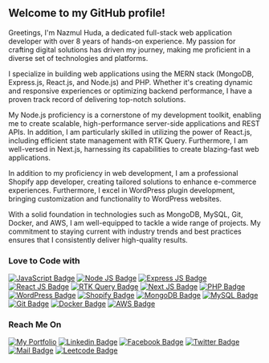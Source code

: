 ## Welcome to my GitHub profile!

<p>Greetings, I'm Nazmul Huda, a dedicated full-stack web application developer with over 8 years of hands-on experience. My passion for crafting digital solutions has driven my journey, making me proficient in a diverse set of technologies and platforms.</p>

<p>I specialize in building web applications using the MERN stack (MongoDB, Express.js, React.js, and Node.js) and PHP. Whether it's creating dynamic and responsive experiences or optimizing backend performance, I have a proven track record of delivering top-notch solutions.</p>

<p>My Node.js proficiency is a cornerstone of my development toolkit, enabling me to create scalable, high-performance server-side applications and REST APIs. In addition, I am particularly skilled in utilizing the power of React.js, including efficient state management with RTK Query. Furthermore, I am well-versed in Next.js, harnessing its capabilities to create blazing-fast web applications.</p>

<p>In addition to my proficiency in web development, I am a professional Shopify app developer, creating tailored solutions to enhance e-commerce experiences. Furthermore, I excel in WordPress plugin development, bringing customization and functionality to WordPress websites.</p>

<p>With a solid foundation in technologies such as MongoDB, MySQL, Git, Docker, and AWS, I am well-equipped to tackle a wide range of projects. My commitment to staying current with industry trends and best practices ensures that I consistently deliver high-quality results.</p>


### Love to Code with
[![JavaScript Badge](https://img.shields.io/badge/JavaScript-F7DF1E?style=for-the-badge&labelColor=black&logo=javascript&logoColor=white)](#)
[![Node JS Badge](https://img.shields.io/badge/Node%20JS-339933?style=for-the-badge&labelColor=black&logo=node.js&logoColor=white)](#)
[![Express JS Badge](https://img.shields.io/badge/Express%20JS-DDDDDD?style=for-the-badge&labelColor=black&logo=express&logoColor=white)](#)
[![React JS Badge](https://img.shields.io/badge/React%20JS-61DAFB?style=for-the-badge&labelColor=black&logo=react&logoColor=white)](#)
[![RTK Query Badge](https://img.shields.io/badge/RTK%20Query-764ABC?style=for-the-badge&labelColor=black&logo=react&logoColor=white)](#)
[![Next JS Badge](https://img.shields.io/badge/next%20JS-00425A?style=for-the-badge&labelColor=black&logo=nextdotjs&logoColor=white)](#)
[![PHP Badge](https://img.shields.io/badge/PHP-777BB4?style=for-the-badge&labelColor=black&logo=php&logoColor=white)](#)
[![WordPress Badge](https://img.shields.io/badge/WordPress-21759B?style=for-the-badge&labelColor=black&logo=wordpress&logoColor=white)](#)
[![Shopify Badge](https://img.shields.io/badge/Shopify-7AB55C?style=for-the-badge&labelColor=black&logo=shopify&logoColor=white)](#)
[![MongoDB Badge](https://img.shields.io/badge/MongoDB-47A248?style=for-the-badge&labelColor=black&logo=mongodb&logoColor=white)](#)
[![MySQL Badge](https://img.shields.io/badge/MySQL-4479A1?style=for-the-badge&labelColor=black&logo=mysql&logoColor=white)](#)
[![Git Badge](https://img.shields.io/badge/Git-F05032?style=for-the-badge&labelColor=black&logo=git&logoColor=white)](#)
[![Docker Badge](https://img.shields.io/badge/Docker-2496ED?style=for-the-badge&labelColor=black&logo=docker&logoColor=white)](#)
[![AWS Badge](https://img.shields.io/badge/AWS-232F3E?style=for-the-badge&labelColor=black&logo=amazon-aws&logoColor=white)](#)


### Reach Me On
[![My Portfolio](https://img.shields.io/badge/Portfolio-0A0A0A?style=for-the-badge&logo=dev.to&logoColor=white)](https://showwcase.com)
[![Linkedin Badge](https://img.shields.io/badge/LinkedIn-0077B5?style=for-the-badge&logo=linkedin&logoColor=white)](https://linkedin.com)
[![Facebook Badge](https://img.shields.io/badge/Facebook-1877F2?style=for-the-badge&logo=facebook&logoColor=white)](https://facebook.com)
[![Twitter Badge](https://img.shields.io/badge/Twitter-1DA1F2?style=for-the-badge&logo=twitter&logoColor=white)](https://twitter.com)
[![Mail Badge](https://img.shields.io/badge/Gmail-D14836?style=for-the-badge&logo=gmail&logoColor=white)](mailto:nazmulhudadev@gmail.com)
[![Leetcode Badge](https://img.shields.io/badge/Leetcode-D14836?style=for-the-badge&logo=leetcode&logoColor=white)](https://leetcode.com)
